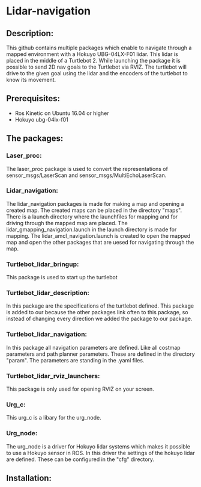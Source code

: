 # Lidar-navigation

## Description:
This github contains multiple packages which enable to navigate through a mapped environment with a Hokuyo UBG-04LX-F01 lidar. This lidar is placed in the middle of a Turtlebot 2. While launching the package it is possible to send 2D nav goals to the Turtlebot via RVIZ. The turtlebot will drive to the given goal using the lidar and the encoders of the turtlebot to know its movement.

## Prerequisites:
- Ros Kinetic on Ubuntu 16.04 or higher
- Hokuyo ubg-04lx-f01

## The packages:
### Laser_proc:
The laser_proc package is used to convert the representations of sensor_msgs/LaserScan and sensor_msgs/MultiEchoLaserScan.
### Lidar_navigation:
The lidar_navigation packages is made for making a map and opening a created map. The created maps can be placed in the directory "maps". There is a launch directory where the launchfiles for mapping and for driving through the mapped map are placed. The lidar_gmapping_navigation.launch in the launch directory is made for mapping. The lidar_amcl_navigation.launch is created to open the mapped map and open the other packages that are uesed for navigating through the map.
### Turtlebot_lidar_bringup:
This package is used to start up the turtlebot
### Turtlebot_lidar_description:
In this package are the specifications of the turtlebot defined. This package is added to our because the other packages link often to this package, so instead of changing every direction we added the package to our package.
### Turtlebot_lidar_navigation:
In this package all navigation parameters are defined. Like all costmap parameters and path planner parameters. These are defined in the directory "param". The parameters are standing in the .yaml files.
### Turtlebot_lidar_rviz_launchers:
This package is only used for opening RVIZ on your screen.
### Urg_c:
This urg_c is a libary for the urg_node.
### Urg_node:
The urg_node is a driver for Hokuyo lidar systems which makes it possible to use a Hokuyo sensor in ROS. In this driver the settings of the hokuyo lidar are defined. These can be configured in the "cfg" directory. 

## Installation:
